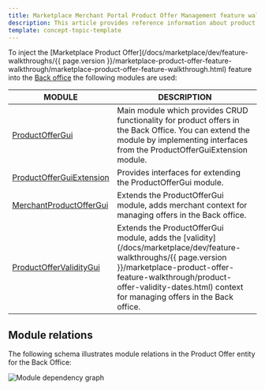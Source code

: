 ```yaml
---
title: Marketplace Merchant Portal Product Offer Management feature walkthrough
description: This article provides reference information about product offers in the Back Office.
template: concept-topic-template
---
```


To inject the [Marketplace Product Offer](/docs/marketplace/dev/feature-walkthroughs/{{ page.version }}/marketplace-product-offer-feature-walkthrough/marketplace-product-offer-feature-walkthrough.html) feature into the [Back office](https://documentation.spryker.com/docs/spryker-core-back-office) the following modules are used:

| MODULE | DESCRIPTION |
| -------------------- | ---------- |
| [ProductOfferGui](https://github.com/spryker/product-offer-gui) | Main module which provides CRUD functionality for product offers in the Back Office. You can extend the module by implementing interfaces from the ProductOfferGuiExtension module. |
| [ProductOfferGuiExtension](https://github.com/spryker/product-offer-gui-extension) | Provides interfaces for extending the ProductOfferGui module.  |
| [MerchantProductOfferGui](https://github.com/spryker/merchant-product-offer-gui) | Extends the ProductOfferGui module, adds merchant context for managing offers in the Back office. |
| [ProductOfferValidityGui](https://github.com/spryker/product-offer-validity-gui) | Extends the ProductOfferGui module, adds the [validity](/docs/marketplace/dev/feature-walkthroughs/{{ page.version }}/marketplace-product-offer-feature-walkthrough/product-offer-validity-dates.html) context for managing offers in the Back office. |

## Module relations

The following schema illustrates module relations in the Product Offer entity for the Back Office:

![Module dependency graph](https://confluence-connect.gliffy.net/embed/image/5db1ea40-576c-4663-b53d-e37469be0f81.png?utm_medium=live&utm_source=custom)
